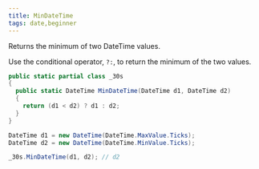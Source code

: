 ```yaml
---
title: MinDateTime
tags: date,beginner
---
```


Returns the minimum of two DateTime values.

Use the conditional operator, `?:`, to return the minimum of the two values.

```csharp
public static partial class _30s 
{
  public static DateTime MinDateTime(DateTime d1, DateTime d2) 
  {
    return (d1 < d2) ? d1 : d2;
  }
}
```

```csharp
DateTime d1 = new DateTime(DateTime.MaxValue.Ticks);
DateTime d2 = new DateTime(DateTime.MinValue.Ticks);

_30s.MinDateTime(d1, d2); // d2
```
